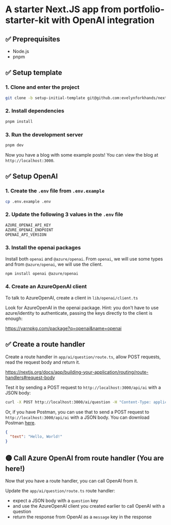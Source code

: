 # A starter Next.JS app from portfolio-starter-kit with OpenAI integration

## ✅ Preprequisites

- Node.js
- pnpm

## ✅ Setup template 

### 1. Clone and enter the project

```bash
git clone -b setup-initial-template git@github.com:evelynforkhands/next-gpt-demo-blog.git
```

### 2. Install dependencies

```bash
pnpm install
```

### 3. Run the development server

```bash
pnpm dev
```

Now you have a blog with some example posts! You can view the blog at `http://localhost:3000`.

## ✅ Setup OpenAI

### 1. Create the `.env` file from `.env.example` 

```bash
cp .env.example .env
```

### 2. Update the following 3 values in the `.env` file

```bash
AZURE_OPENAI_API_KEY
AZURE_OPENAI_ENDPOINT
OPENAI_API_VERSION
```
### 3. Install the openai packages

Install both `openai` and `@azure/openai`. From `openai`, we will use some types and from `@azure/openai`, we will use the client.

```bash
npm install openai @azure/openai
```

### 4. Create an AzureOpenAI client

To talk to AzureOpenAI, create a client in `lib/openai/client.ts` 

Look for AzureOpenAI in the openai package. Hint: you don't have to 
use azure/identity to authenticate, passing the keys directly to the client is enough:

https://yarnpkg.com/package?q=openai&name=openai


## ✅ Create a route handler

Create a route handler in `app/ai/question/route.ts`, allow POST requests, read the request body and return it.

https://nextjs.org/docs/app/building-your-application/routing/route-handlers#request-body

Test it by sending a POST request to `http://localhost:3000/api/ai` with a JSON body:

```bash
curl -X POST http://localhost:3000/ai/question -H "Content-Type: application/json" -d '{"text": "Hello, World!"}'
```

Or, if you have Postman, you can use that to send a POST request to `http://localhost:3000/api/ai` with a JSON body. You can download Postman [here](https://www.postman.com/downloads/).

```json
{
  "text": "Hello, World!"
}
```

## 🟡 Call Azure OpenAI from route handler (You are here!)

Now that you have a route handler, you can call OpenAI from it.

Update the `app/ai/question/route.ts` route handler:
- expect a JSON body with a `question` key
- and use the AzureOpenAI client you created earlier to call OpenAI with a question
- return the response from OpenAI as a `message` key in the response